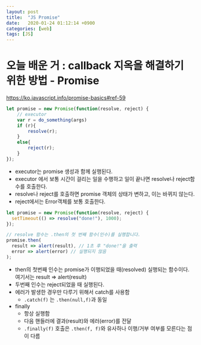 ```yaml
---
layout: post
title:  "JS Promise"
date:   2020-01-24 01:12:14 +0900
categories: [web]
tags: [JS]
---
```


# 오늘 배운 거 : callback 지옥을 해결하기 위한 방법 - Promise

https://ko.javascript.info/promise-basics#ref-59

```js
let promise = new Promise(function(resolve, reject) {
    // executor
    var r = do_something(args)
	if (r){
    	resolve(r);
	}
  	else{
        reject(r);
  	}
});
```

- executor는 promise 생성과 함께 실행된다.
- executor 에서 보통 시간이 걸리는 일을 수행하고 일이 끝나면 resolve나 reject함수를 호출한다.
- resolve나 reject를 호출하면 promise 객체의 상태가 변하고, 이는 바뀌지 않는다.
- reject에서는 Error객체를 보통 호출한다.

```js
let promise = new Promise(function(resolve, reject) {
  setTimeout(() => resolve("done!"), 1000);
});

// resolve 함수는 .then의 첫 번째 함수(인수)를 실행합니다.
promise.then(
  result => alert(result), // 1초 후 "done!"을 출력
  error => alert(error) // 실행되지 않음
);
```

- then의 첫번째 인수는 promise가 이행되었을 때(resolved) 실행되는 함수이다. 여기서는 result => alert(result)
- 두번째 인수는 reject되었을 때 실행된다.
- 에러가 발생한 경우만 다루기 위해서 catch를 사용함
  - `.catch(f)` 는 `.then(null,f)`과 동일
- finally
  - 항상 실행함
  -  다음 핸들러에 결과(result)와 에러(error)를 전달
  -  `.finally(f)` 호출은 `.then(f, f)`와 유사하나 이행/거부 여부를 모른다는 점이 다름


